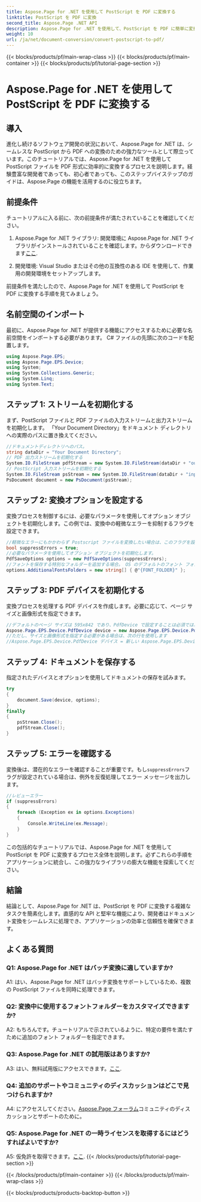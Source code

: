 ```yaml
---
title: Aspose.Page for .NET を使用して PostScript を PDF に変換する
linktitle: PostScript を PDF に変換
second_title: Aspose.Page .NET API
description: Aspose.Page for .NET を使用して、PostScript を PDF に簡単に変換します。堅牢で信頼性が高く、開発者にとって使いやすい。
weight: 10
url: /ja/net/document-conversion/convert-postscript-to-pdf/
---
```


{{< blocks/products/pf/main-wrap-class >}}
{{< blocks/products/pf/main-container >}}
{{< blocks/products/pf/tutorial-page-section >}}

# Aspose.Page for .NET を使用して PostScript を PDF に変換する

## 導入

進化し続けるソフトウェア開発の状況において、Aspose.Page for .NET は、シームレスな PostScript から PDF への変換のための強力なツールとして際立っています。このチュートリアルでは、Aspose.Page for .NET を使用して PostScript ファイルを PDF 形式に効率的に変換するプロセスを説明します。経験豊富な開発者であっても、初心者であっても、このステップバイステップのガイドは、Aspose.Page の機能を活用するのに役立ちます。

## 前提条件

チュートリアルに入る前に、次の前提条件が満たされていることを確認してください。

1.  Aspose.Page for .NET ライブラリ: 開発環境に Aspose.Page for .NET ライブラリがインストールされていることを確認します。からダウンロードできます[ここ](https://releases.aspose.com/page/net/).

2. 開発環境: Visual Studio またはその他の互換性のある IDE を使用して、作業用の開発環境をセットアップします。

前提条件を満たしたので、Aspose.Page for .NET を使用して PostScript を PDF に変換する手順を見てみましょう。

## 名前空間のインポート

最初に、Aspose.Page for .NET が提供する機能にアクセスするために必要な名前空間をインポートする必要があります。 C# ファイルの先頭に次のコードを配置します。

```csharp
using Aspose.Page.EPS;
using Aspose.Page.EPS.Device;
using System;
using System.Collections.Generic;
using System.Linq;
using System.Text;
```

## ステップ 1: ストリームを初期化する

まず、PostScript ファイルと PDF ファイルの入力ストリームと出力ストリームを初期化します。 「Your Document Directory」をドキュメント ディレクトリへの実際のパスに置き換えてください。

```csharp
//ドキュメントディレクトリへのパス。
string dataDir = "Your Document Directory";
// PDF 出力ストリームを初期化する
System.IO.FileStream pdfStream = new System.IO.FileStream(dataDir + "outputPDF_out.pdf", System.IO.FileMode.Create, System.IO.FileAccess.Write);
// PostScript 入力ストリームを初期化する
System.IO.FileStream psStream = new System.IO.FileStream(dataDir + "input.ps", System.IO.FileMode.Open, System.IO.FileAccess.Read);
PsDocument document = new PsDocument(psStream);
```

## ステップ 2: 変換オプションを設定する

変換プロセスを制御するには、必要なパラメータを使用してオプション オブジェクトを初期化します。この例では、変換中の軽微なエラーを抑制するフラグを設定できます。

```csharp
//軽微なエラーにもかかわらず Postscript ファイルを変換したい場合は、このフラグを設定します
bool suppressErrors = true;
//必要なパラメータを使用してオプション オブジェクトを初期化します。
PdfSaveOptions options = new PdfSaveOptions(suppressErrors);
//フォントを保存する特別なフォルダーを追加する場合。 OS のデフォルトのフォント フォルダーは常に含まれます。
options.AdditionalFontsFolders = new string[] { @"{FONT_FOLDER}" };
```

## ステップ 3: PDF デバイスを初期化する

変換プロセスを処理する PDF デバイスを作成します。必要に応じて、ページ サイズと画像形式を指定できます。

```csharp
//デフォルトのページ サイズは 595x842 であり、PdfDevice で設定することは必須ではありません
Aspose.Page.EPS.Device.PdfDevice device = new Aspose.Page.EPS.Device.PdfDevice(pdfStream);
//ただし、サイズと画像形式を指定する必要がある場合は、次の行を使用します
//Aspose.Page.EPS.Device.PdfDevice デバイス = 新しい Aspose.Page.EPS.Device.PdfDevice(pdfStream, new System.Drawing.Size(595, 842));
```

## ステップ 4: ドキュメントを保存する

指定されたデバイスとオプションを使用してドキュメントの保存を試みます。

```csharp
try
{
    document.Save(device, options);
}
finally
{
    psStream.Close();
    pdfStream.Close();
}
```

## ステップ 5: エラーを確認する

変換後は、潜在的なエラーを確認することが重要です。もし`suppressErrors`フラグが設定されている場合は、例外を反復処理してエラー メッセージを出力します。

```csharp
//レビューエラー
if (suppressErrors)
{
    foreach (Exception ex in options.Exceptions)
    {
        Console.WriteLine(ex.Message);
    }
}
```

この包括的なチュートリアルでは、Aspose.Page for .NET を使用して PostScript を PDF に変換するプロセス全体を説明します。必ずこれらの手順をアプリケーションに統合し、この強力なライブラリの膨大な機能を探索してください。

## 結論

結論として、Aspose.Page for .NET は、PostScript を PDF に変換する複雑なタスクを簡素化します。直感的な API と堅牢な機能により、開発者はドキュメント変換をシームレスに処理でき、アプリケーションの効率と信頼性を確保できます。

## よくある質問

### Q1: Aspose.Page for .NET はバッチ変換に適していますか?

A1: はい、Aspose.Page for .NET はバッチ変換をサポートしているため、複数の PostScript ファイルを同時に処理できます。

### Q2: 変換中に使用するフォントフォルダーをカスタマイズできますか?

A2: もちろんです。チュートリアルで示されているように、特定の要件を満たすために追加のフォント フォルダーを指定できます。

### Q3: Aspose.Page for .NET の試用版はありますか?

 A3: はい、無料試用版にアクセスできます。[ここ](https://releases.aspose.com/).

### Q4: 追加のサポートやコミュニティのディスカッションはどこで見つけられますか?

 A4: にアクセスしてください。[Aspose.Page フォーラム](https://forum.aspose.com/c/page/39)コミュニティのディスカッションとサポートのために。

### Q5: Aspose.Page for .NET の一時ライセンスを取得するにはどうすればよいですか?

 A5: 仮免許を取得できます。[ここ](https://purchase.aspose.com/temporary-license/).
{{< /blocks/products/pf/tutorial-page-section >}}

{{< /blocks/products/pf/main-container >}}
{{< /blocks/products/pf/main-wrap-class >}}

{{< blocks/products/products-backtop-button >}}
